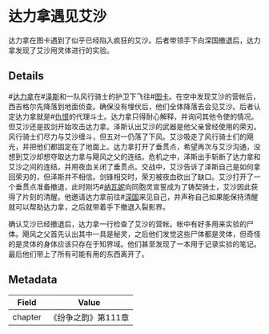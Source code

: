 # 达力拿遇见艾沙
达力拿在图卡遇到了似乎已经陷入疯狂的艾沙。后者带领手下向深国撤退后，达力拿发现了艾沙用灵体进行的实验。

## Details
#[达力拿](characters/dalinar)在#[泽斯](characters/szeth)和一队风行骑士的护卫下飞往#[图卡](locations/tukar)。在空中发现艾沙的营帐后，西吉格尔先降落到地面侦查。确保没有埋伏后，他们全体降落去会见艾沙。后者认定达力拿就是#[仇恨](characters/odium)的代理斗士。达力拿只得耐心解释，并询问其他令使的情况。但艾沙还是拔剑开始攻击达力拿。泽斯认出艾沙的武器是他父亲曾经使用的荣刃。风行骑士们尽力与艾沙缠斗，但五对一仍落了下风。艾沙吸走了风行骑士们的飓光，并把他们都固定在了地面上。达力拿打开了垂贯点，希望再次与艾沙沟通，没想到艾沙却想夺取达力拿与飓风之父的连结。危机之中，泽斯出手斩断了达力拿和艾沙之间的连结，并用夜血关闭了垂贯点。交战中，艾沙告诉了泽斯自己是如何拿回荣刃的，但泽斯并不相信。剑锋相交时，荣刃被夜血砍出了缺口。艾沙打开了一个垂贯点准备撤退，此时刚巧#[纳瓦妮](characters/navani)向同胞灵宣誓成为了铸契骑士，艾沙因此获得了片刻的清醒。他邀请达力拿前往#[深国](locations/shinovar)来见自己，并声称自己如果能保持清醒就可以帮助达力拿，之后就带着手下撤退入裂影界。

确认艾沙已经撤退后，达力拿一行检查了艾沙的营帐。帐中有好多用来实验的尸体。飓风之父首先认出其中一具是秘灵，之后他们发觉这些尸体都是灵体，但奇怪的是灵体的身体应该只存在于知界域。他们甚至发现了一本用于记录实验的笔记。最后他们带上了所有可能有用的东西离开了。

## Metadata
| Field | Value |
| ----- | ----- |
| chapter | 《纷争之韵》第111章 |
